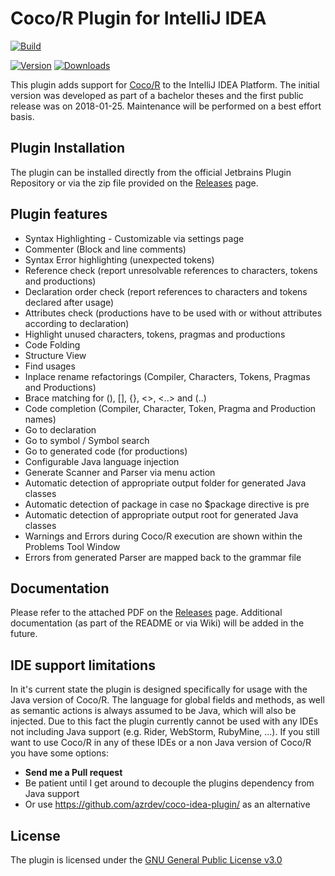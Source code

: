 # Coco/R Plugin for IntelliJ IDEA

[![Build](https://github.com/tsalzinger/intellij-idea-coco-r-plugin/workflows/Build/badge.svg)][gh:build]

[![Version](http://phpstorm.espend.de/badge/10406/version)][plugin-website]
[![Downloads](http://phpstorm.espend.de/badge/10406/downloads)][plugin-website]

<!-- Plugin description -->
This plugin adds support for [Coco/R](http://ssw.jku.at/coco) to the IntelliJ IDEA Platform. The initial version was
developed as part of a bachelor theses and the first public release was on 2018-01-25. Maintenance will be performed on
a best effort basis.
<!-- Plugin description end -->

## Plugin Installation

The plugin can be installed directly from the official Jetbrains Plugin Repository or via the zip file provided on
the [Releases](https://github.com/tsalzinger/intellij-idea-coco-r-plugin/releases) page.

## Plugin features

* Syntax Highlighting - Customizable via settings page
* Commenter (Block and line comments)
* Syntax Error highlighting (unexpected tokens)
* Reference check (report unresolvable references to characters, tokens and productions)
* Declaration order check (report references to characters and tokens declared after usage)
* Attributes check (productions have to be used with or without attributes according to declaration)
* Highlight unused characters, tokens, pragmas and productions
* Code Folding
* Structure View
* Find usages
* Inplace rename refactorings (Compiler, Characters, Tokens, Pragmas and Productions)
* Brace matching for (), [], {}, <>, <..> and (..)
* Code completion (Compiler, Character, Token, Pragma and Production names)
* Go to declaration
* Go to symbol / Symbol search
* Go to generated code (for productions)
* Configurable Java language injection
* Generate Scanner and Parser via menu action
* Automatic detection of appropriate output folder for generated Java classes
* Automatic detection of package in case no $package directive is pre
* Automatic detection of appropriate output root for generated Java classes
* Warnings and Errors during Coco/R execution are shown within the Problems Tool Window
* Errors from generated Parser are mapped back to the grammar file

## Documentation

Please refer to the attached PDF on the [Releases](https://github.com/tsalzinger/intellij-idea-coco-r-plugin/releases)
page. Additional documentation (as part of the README or via Wiki) will be added in the future.

## IDE support limitations

In it's current state the plugin is designed specifically for usage with the Java version of Coco/R. The language for
global fields and methods, as well as semantic actions is always assumed to be Java, which will also be injected. Due to
this fact the plugin currently cannot be used with any IDEs not including Java support (e.g. Rider, WebStorm, RubyMine,
...). If you still want to use Coco/R in any of these IDEs or a non Java version of Coco/R you have some options:

* **Send me a Pull request**
* Be patient until I get around to decouple the plugins dependency from Java support
* Or use https://github.com/azrdev/coco-idea-plugin/ as an alternative

## License

The plugin is licensed under the [GNU General Public License v3.0](./LICENSE)

[plugin-website]: https://plugins.jetbrains.com/plugin/10406-coco-r

[gh:build]:       https://github.com/tsalzinger/intellij-idea-coco-r-plugin/actions?query=workflow%3ABuild